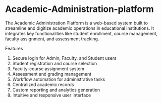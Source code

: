 # Academic-Administration-platform
The Academic Administration Platform is a web-based system built to streamline and digitize academic operations in educational institutions. 
It integrates key functionalities like student enrollment, course management, faculty assignment, and assessment tracking. 

Features
1. Secure login for Admin, Faculty, and Student users
2. Student registration and course selection
3. Faculty-course assignment system
4. Assessment and grading management
5. Workflow automation for administrative tasks
6. Centralized academic records
7. Custom reporting and analytics generation
8. Intuitive and responsive user interface
